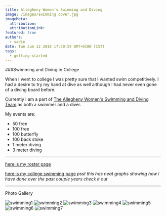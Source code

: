 ```yaml
---
title: Allegheny Women's Swimming and Diving
image: /images/swimming cover.jpg
imageMeta:
  attribution:
  attributionLink:
featured: true
authors:
  - sadie
date: Tue Jun 12 2018 17:50:59 GMT+0100 (IST)
tags:
  - getting-started
---
```

###Swimming and Diving in College

When I went to college I was pretty sure that I wanted swim competitively. I had a desire to try my hand at dive as well although I had never even gone of a diving board before.

Currently I am a part of [The Allegheny Women's Swimming and Diving Team](https://alleghenygators.com/sports/womens-swimming-and-diving/roster) as both a swimmer and a diver.

My events are:
  - 50 free
  - 100 free
  - 100 butterfly
  - 100 back stoke
  - 1 meter diving
  - 3 meter diving

  ---

  [here is my roster page](https://alleghenygators.com/sports/womens-swimming-and-diving/roster/sadie-brown/7416)   

  [here is my college swimming page](https://www.swimcloud.com/swimmer/602328/) _psst this has neat graphs showing how I have done over the past couple years check it out_

---

Photo Gallery

![swimming1](/images/swimming1.jpg)
![swimming2](/images/swimming2.jpg)
![swimming3](/images/swimming3.jpg)
![swimming4](/images/swimming4.jpg)
![swimming5](/images/swimming5.jpg)
![swimming6](/images/swimming6.jpg)
![swimming7](/images/swimming7.jpg)

